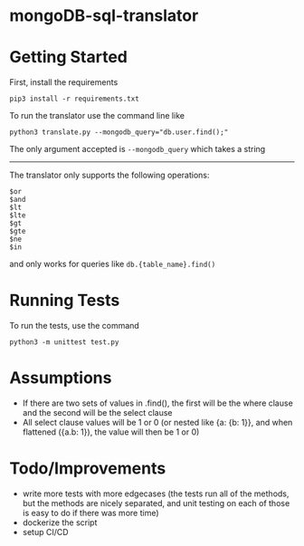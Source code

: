 # mongoDB-sql-translator


# Getting Started
First, install the requirements
```
pip3 install -r requirements.txt 
```

To run the translator use the command line like

```
python3 translate.py --mongodb_query="db.user.find();"
```
The only argument accepted is `--mongodb_query` which takes a string

----------------------------------------------

The translator only supports the following operations: 
```
$or
$and
$lt
$lte
$gt
$gte
$ne
$in
```
and only works for queries like `db.{table_name}.find()`

# Running Tests
To run the tests, use the command
```
python3 -m unittest test.py 
```

# Assumptions
* If there are two sets of values in .find(), the first will be the where clause and the second will be the select clause
* All select clause values will be 1 or 0 (or nested like {a: {b: 1}}, and when flattened ({a.b: 1}), the value will then be 1 or 0)

# Todo/Improvements
* write more tests with more edgecases (the tests run all of the methods, but the methods are nicely separated, and unit testing on each of those is easy to do if there was more time)
* dockerize the script
* setup CI/CD